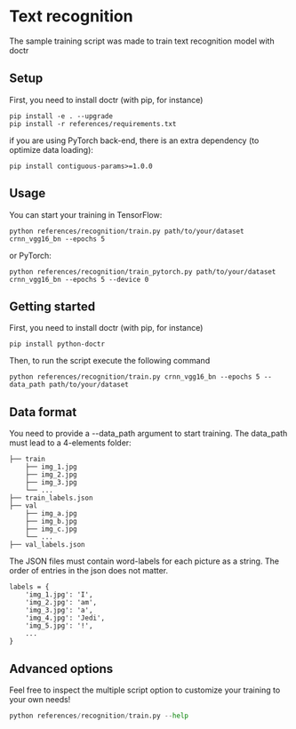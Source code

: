 # Text recognition

The sample training script was made to train text recognition model with doctr

## Setup

First, you need to install doctr (with pip, for instance)

```shell
pip install -e . --upgrade
pip install -r references/requirements.txt
```

if you are using PyTorch back-end, there is an extra dependency (to optimize data loading):
```shell
pip install contiguous-params>=1.0.0
```

## Usage

You can start your training in TensorFlow:

```shell
python references/recognition/train.py path/to/your/dataset crnn_vgg16_bn --epochs 5
```
or PyTorch:

```shell
python references/recognition/train_pytorch.py path/to/your/dataset crnn_vgg16_bn --epochs 5 --device 0
```



## Getting started

First, you need to install doctr (with pip, for instance)

```shell
pip install python-doctr
```

Then, to run the script execute the following command

```shell
python references/recognition/train.py crnn_vgg16_bn --epochs 5 --data_path path/to/your/dataset
```

## Data format

You need to provide a --data_path argument to start training. 
The data_path must lead to a 4-elements folder:

```shell
├── train
    ├── img_1.jpg
    ├── img_2.jpg
    ├── img_3.jpg
    └── ...
├── train_labels.json
├── val                    
    ├── img_a.jpg
    ├── img_b.jpg
    ├── img_c.jpg
    └── ...
├── val_labels.json
```

The JSON files must contain word-labels for each picture as a string. 
The order of entries in the json does not matter.

```shell
labels = {
    'img_1.jpg': 'I',
    'img_2.jpg': 'am',
    'img_3.jpg': 'a',
    'img_4.jpg': 'Jedi',
    'img_5.jpg': '!',
    ...
}
```

## Advanced options

Feel free to inspect the multiple script option to customize your training to your own needs!

```python
python references/recognition/train.py --help
```
